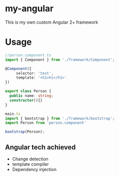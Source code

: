 # my-angular
This is my own custom Angular 2+ framework

# Usage

```typescript
//person.component.ts
import { Component } from './framework/Component';

@Component({
     selector: 'test',
     template: '<h1>hi</h1>'
})

export class Person {
  public name: string;
  constructor(){}
}
```
```typescript
main.ts
import { bootstrap } from './framework/bootstrap';
import Person from 'person.component'

bootstrap(Person);
```

## Angular tech achieved

* Change detection
* template compiler
* Dependency injection